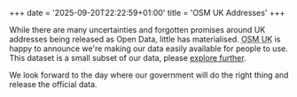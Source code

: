 +++
date = '2025-09-20T22:22:59+01:00'
title = 'OSM UK Addresses'
+++

While there are many uncertainties and forgotten promises around UK addresses being released as Open Data, little has materialised. <abbr title="OpenStreetMap United Kingdom">OSM UK</abbr> is happy to announce we're making our data easily available for people to use.
This dataset is a small subset of our data, please [explore further](https://wiki.openstreetmap.org/wiki/Map_features).

We look forward to the day where our government will do the right thing and release the official data.

